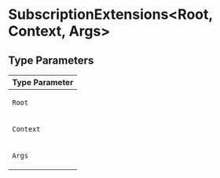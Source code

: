 # SubscriptionExtensions\<Root, Context, Args\>

## Type Parameters

<table>
<thead>
<tr>
<th>Type Parameter</th>
</tr>
</thead>
<tbody>
<tr>
<td>

`Root`

</td>
</tr>
<tr>
<td>

`Context`

</td>
</tr>
<tr>
<td>

`Args`

</td>
</tr>
</tbody>
</table>
